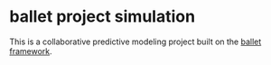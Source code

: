 # ballet project simulation

This is a collaborative predictive modeling project built on the [ballet framework](https://github.com/HDI-Project/ballet).
